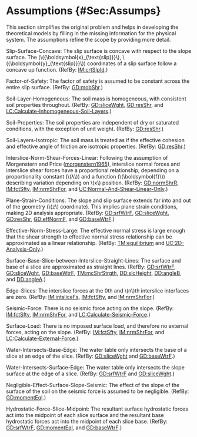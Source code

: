 # Assumptions {#Sec:Assumps}

This section simplifies the original problem and helps in developing the theoretical models by filling in the missing information for the physical system. The assumptions refine the scope by providing more detail.

<div id="assumpSSC"></div>

Slip-Surface-Concave: The slip surface is concave with respect to the slope surface. The (\\({\boldsymbol{x}\_{\text{slip}}}\\), \\({\boldsymbol{y}\_{\text{slip}}}\\)) coordinates of a slip surface follow a concave up function. (RefBy: [IM:crtSlpId](./SecIMs.md#IM:crtSlpId).)

<div id="assumpFOS"></div>

Factor-of-Safety: The factor of safety is assumed to be constant across the entire slip surface. (RefBy: [GD:mobShr](./SecGDs.md#GD:mobShr).)

<div id="assumpSLH"></div>

Soil-Layer-Homogeneous: The soil mass is homogeneous, with consistent soil properties throughout. (RefBy: [GD:sliceWght](./SecGDs.md#GD:sliceWght), [GD:resShr](./SecGDs.md#GD:resShr), and [LC:Calculate-Inhomogeneous-Soil-Layers](./SecLCs.md#LC_inhomogeneous).)

<div id="assumpSP"></div>

Soil-Properties: The soil properties are independent of dry or saturated conditions, with the exception of unit weight. (RefBy: [GD:resShr](./SecGDs.md#GD:resShr).)

<div id="assumpSLI"></div>

Soil-Layers-Isotropic: The soil mass is treated as if the effective cohesion and effective angle of friction are isotropic properties. (RefBy: [GD:resShr](./SecGDs.md#GD:resShr).)

<div id="assumpINSFL"></div>

Interslice-Norm-Shear-Forces-Linear: Following the assumption of Morgenstern and Price ([morgenstern1965](./SecReferences.md#morgenstern1965)), interslice normal forces and interslice shear forces have a proportional relationship, depending on a proportionality constant (\\(λ\\)) and a function (\\(\boldsymbol{f}\\)) describing variation depending on \\(x\\) position. (RefBy: [GD:normShrR](./SecGDs.md#GD:normShrR), [IM:fctSfty](./SecIMs.md#IM:fctSfty), [IM:nrmShrFor](./SecIMs.md#IM:nrmShrFor), and [UC:Normal-And-Shear-Linear-Only](./SecUCs.md#UC_normshearlinear).)

<div id="assumpPSC"></div>

Plane-Strain-Conditions: The slope and slip surface extends far into and out of the geometry (\\(z\\) coordinate). This implies plane strain conditions, making 2D analysis appropriate. (RefBy: [GD:srfWtrF](./SecGDs.md#GD:srfWtrF), [GD:sliceWght](./SecGDs.md#GD:sliceWght), [GD:resShr](./SecGDs.md#GD:resShr), [GD:effNormF](./SecGDs.md#GD:effNormF), and [GD:baseWtrF](./SecGDs.md#GD:baseWtrF).)

<div id="assumpENSL"></div>

Effective-Norm-Stress-Large: The effective normal stress is large enough that the shear strength to effective normal stress relationship can be approximated as a linear relationship. (RefBy: [TM:equilibrium](./SecTMs.md#TM:equilibrium) and [UC:2D-Analysis-Only](./SecUCs.md#UC_2donly).)

<div id="assumpSBSBISL"></div>

Surface-Base-Slice-between-Interslice-Straight-Lines: The surface and base of a slice are approximated as straight lines. (RefBy: [GD:srfWtrF](./SecGDs.md#GD:srfWtrF), [GD:sliceWght](./SecGDs.md#GD:sliceWght), [GD:baseWtrF](./SecGDs.md#GD:baseWtrF), [TM:mcShrStrgth](./SecTMs.md#TM:mcShrStrgth), [DD:slcHeight](./SecDDs.md#DD:slcHeight), [DD:angleB](./SecDDs.md#DD:angleB), and [DD:angleA](./SecDDs.md#DD:angleA).)

<div id="assumpES"></div>

Edge-Slices: The interslice forces at the 0th and \\(n\\)th interslice interfaces are zero. (RefBy: [IM:intsliceFs](./SecIMs.md#IM:intsliceFs), [IM:fctSfty](./SecIMs.md#IM:fctSfty), and [IM:nrmShrFor](./SecIMs.md#IM:nrmShrFor).)

<div id="assumpSF"></div>

Seismic-Force: There is no seismic force acting on the slope. (RefBy: [IM:fctSfty](./SecIMs.md#IM:fctSfty), [IM:nrmShrFor](./SecIMs.md#IM:nrmShrFor), and [LC:Calculate-Seismic-Force](./SecLCs.md#LC_seismic).)

<div id="assumpSL"></div>

Surface-Load: There is no imposed surface load, and therefore no external forces, acting on the slope. (RefBy: [IM:fctSfty](./SecIMs.md#IM:fctSfty), [IM:nrmShrFor](./SecIMs.md#IM:nrmShrFor), and [LC:Calculate-External-Force](./SecLCs.md#LC_external).)

<div id="assumpWIBE"></div>

Water-Intersects-Base-Edge: The water table only intersects the base of a slice at an edge of the slice. (RefBy: [GD:sliceWght](./SecGDs.md#GD:sliceWght) and [GD:baseWtrF](./SecGDs.md#GD:baseWtrF).)

<div id="assumpWISE"></div>

Water-Intersects-Surface-Edge: The water table only intersects the slope surface at the edge of a slice. (RefBy: [GD:srfWtrF](./SecGDs.md#GD:srfWtrF) and [GD:sliceWght](./SecGDs.md#GD:sliceWght).)

<div id="assumpNESSS"></div>

Negligible-Effect-Surface-Slope-Seismic: The effect of the slope of the surface of the soil on the seismic force is assumed to be negligible. (RefBy: [GD:momentEql](./SecGDs.md#GD:momentEql).)

<div id="assumpHFSM"></div>

Hydrostatic-Force-Slice-Midpoint: The resultant surface hydrostatic forces act into the midpoint of each slice surface and the resultant base hydrostatic forces act into the midpoint of each slice base. (RefBy: [GD:srfWtrF](./SecGDs.md#GD:srfWtrF), [GD:momentEql](./SecGDs.md#GD:momentEql), and [GD:baseWtrF](./SecGDs.md#GD:baseWtrF).)


